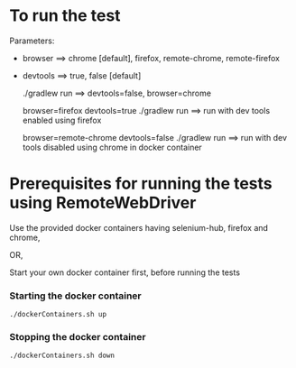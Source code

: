 # To run the test

Parameters:
* browser ==> chrome [default], firefox, remote-chrome, remote-firefox
* devtools ==> true, false [default]


    ./gradlew run ==> devtools=false, browser=chrome

    browser=firefox devtools=true ./gradlew run ==> run with dev tools enabled using firefox

    browser=remote-chrome devtools=false ./gradlew run ==> run with dev tools disabled using chrome in docker container

# Prerequisites for running the tests using RemoteWebDriver

Use the provided docker containers having selenium-hub, firefox and chrome, 

OR, 

Start your own docker container first, before running the tests

### Starting the docker container

    ./dockerContainers.sh up

### Stopping the docker container

    ./dockerContainers.sh down


